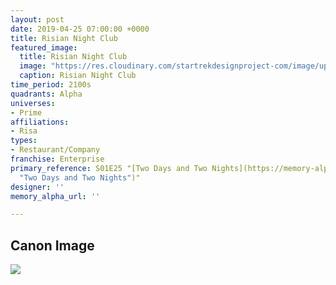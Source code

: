 ```yaml
---
layout: post
date: 2019-04-25 07:00:00 +0000
title: Risian Night Club
featured_image:
  title: Risian Night Club
  image: "https://res.cloudinary.com/startrekdesignproject-com/image/upload/v1556228268/RisianNightClub.png"
  caption: Risian Night Club
time_period: 2100s
quadrants: Alpha
universes:
- Prime
affiliations:
- Risa
types:
- Restaurant/Company
franchise: Enterprise
primary_reference: S01E25 "[Two Days and Two Nights](https://memory-alpha.fandom.com/wiki/Two_Days_and_Two_Nights
  "Two Days and Two Nights")"
designer: ''
memory_alpha_url: ''

---
```

## Canon Image

![](https://res.cloudinary.com/startrekdesignproject-com/image/upload/v1556228269/RisianNightClub1.jpg)